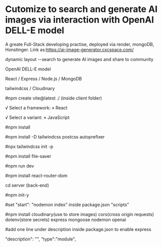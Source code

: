# Cutomize to search and generate AI images via interaction with OpenAI DELL-E model

A greate Full-Stack developing practise, deployed via render, mongoDB, Honstinger. Link as:https://ai-image-generator.cxcspace.com/

dynamic layout
--search to generate AI images and share to community

OpenAI DELL-E model

React / Express / Node.js / MongoDB

tailwindcss / Cloudinary

#npm create vite@latest ./ (inside client folder)

√ Select a framework: » React

√ Select a variant: » JavaScript

#npm install

#npm install -D tailwindcss postcss autoprefixer

#npx tailwindcss init -p

#npm install file-saver

#npm run dev

#npm install react-router-dom

cd server (back-end)

#npm init-y

#set "start": "nodemon index" inside package.json "scripts"

#npm install cloudinary(use to store images) cors(cross origin requests) dotenv(store secrets) express mongoose nodemon openai

#add one line under description inside package.json to enable express

"description": "",
"type":"module",
